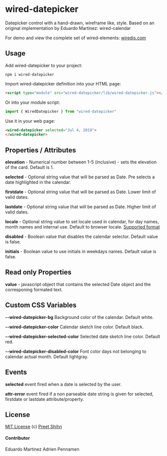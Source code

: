 # wired-datepicker

Datepicker control with a hand-drawn, wireframe like, style.
Based on an original implementation by Eduardo Martinez: wired-calendar

For demo and view the complete set of wired-elements: [wiredjs.com](http://wiredjs.com/)

## Usage

Add wired-datepicker to your project:
```
npm i wired-datepicker
```
Import wired-datepicker definition into your HTML page:
```html
<script type="module" src="wired-datepicker/lib/wired-datepicker.js"></script>
```
Or into your module script:
```javascript
import { WiredDatepicker } from "wired-datepicker"
```

Use it in your web page:
```html
<wired-datepicker selected="Jul 4, 2019">
</wired-datepicker>
```

## Properties / Attributes

**elevation** - Numerical number between 1-5 (inclusive) - sets the elevation of the card. Default is 1.

**selected** - Optional string value that will be parsed as Date. Pre selects a date highlighted in the calendar.

**firstdate** - Optional string value that will be parsed as Date. Lower limit of valid dates.

**lastdate** - Optional string value that will be parsed as Date. Higher limit of valid dates.

**locale** - Optional string value to set locale used in calendar, for day names, month names and internal use. Default to browser locale. [Supported format](https://www.ecma-international.org/ecma-262/5.1/#sec-15.9.1.15)

**disabled** - Boolean value that disables the calendar selector. Default value is false.

**initials** - Boolean value to use initials in weekdays names. Default value is false.

## Read only Properties

**value** - javascript object that contains the selected Date object and the
corresponing formated text.


## Custom CSS Variables

**--wired-datepicker-bg** Background color of the calendar. Default white.

**--wired-datepicker-color** Calendar sketch line color. Default black.

**--wired-datepicker-selected-color** Selected date sketch line color. Default red.

**--wired-datepicker-disabled-color** Font color days not belonging to calendar actual month. Default lightgray.

## Events
**selected** event fired when a date is selected by the user.

**attr-error** event fired if a non parseable date string is given for selected, firstdate or lastdate attribute/property.


## License
[MIT License](https://github.com/wiredjs/wired-elements/blob/master/LICENSE) (c) [Preet Shihn](https://twitter.com/preetster)

#### Contributor

Eduardo Martinez
Adrien Pennamen
